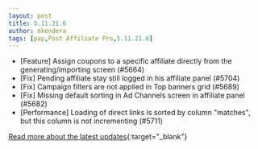 ```yaml
---
layout: post
title: 5.11.21.6
author: mkendera
tags: [pap,Post Affiliate Pro,5.11.21.6]
---
```


- [Feature] Assign coupons to a specific affiliate directly from the generating/importing screen (#5664)
- [Fix] Pending affiliate stay still logged in his affiliate panel (#5704)
- [Fix] Campaign filters are not applied in Top banners grid (#5689)
- [Fix] Missing default sorting in Ad Channels screen in affiliate panel (#5682)
- [Performance] Loading of direct links is sorted by column "matches", but this column is not incrementing (#5711)

[Read more about the latest updates](https://www.postaffiliatepro.com/blog/post-affiliate-pro-improvements-and-bug-fixes-for-december-2022/){:target="_blank"}
